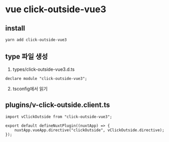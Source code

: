 # vue click-outside-vue3

## install

```
yarn add click-outside-vue3
```

## type 파일 생성

1. types/click-outside-vue3.d.ts

```
declare module "click-outside-vue3";
```

2. tsconfig에서 읽기

## plugins/v-click-outside.client.ts

```
import vClickOutside from "click-outside-vue3";

export default defineNuxtPlugin((nuxtApp) => {
	nuxtApp.vueApp.directive("clickOutside", vClickOutside.directive);
});
```
